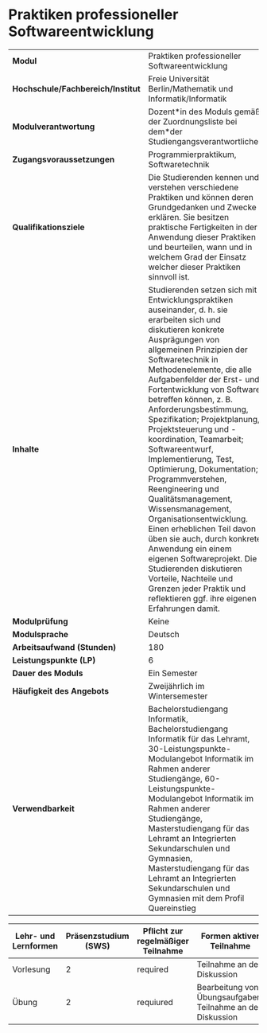 # Praktiken professioneller Softwareentwicklung

| | |
|-|-|
|**Modul**                           | Praktiken professioneller Softwareentwicklung |
|**Hochschule/Fachbereich/Institut** | Freie Universität Berlin/Mathematik und Informatik/Informatik |
|**Modulverantwortung**              | Dozent\*in des Moduls gemäß der Zuordnungsliste bei dem\*der Studiengangsverantwortlichen |
|**Zugangsvoraussetzungen**          | Programmierpraktikum, Softwaretechnik |
|**Qualifikationsziele**             | Die Studierenden kennen und verstehen verschiedene Praktiken und können deren Grundgedanken und Zwecke erklären. Sie besitzen praktische Fertigkeiten in der Anwendung dieser Praktiken und beurteilen, wann und in welchem Grad der Einsatz welcher dieser Praktiken sinnvoll ist. |
|**Inhalte**                         | Studierenden setzen sich mit Entwicklungspraktiken auseinander, d. h. sie erarbeiten sich und diskutieren konkrete Ausprägungen von allgemeinen Prinzipien der Softwaretechnik in Methodenelemente, die alle Aufgabenfelder der Erst- und Fortentwicklung von Software betreffen können, z. B. Anforderungsbestimmung, Spezifikation; Projektplanung, Projektsteuerung und -koordination, Teamarbeit; Softwareentwurf, Implementierung, Test, Optimierung, Dokumentation; Programmverstehen, Reengineering und Qualitätsmanagement, Wissensmanagement, Organisationsentwicklung. Einen erheblichen Teil davon üben sie auch, durch konkrete Anwendung ein einem eigenen Softwareprojekt. Die Studierenden diskutieren Vorteile, Nachteile und Grenzen jeder Praktik und reflektieren ggf. ihre eigenen Erfahrungen damit. |
|**Modulprüfung**                    | Keine |
|**Modulsprache**                    | Deutsch |
|**Arbeitsaufwand (Stunden)**        | 180|
|**Leistungspunkte (LP)**            | 6 |
|**Dauer des Moduls**                | Ein Semester |
|**Häufigkeit des Angebots**         | Zweijährlich im Wintersemester |
|**Verwendbarkeit**                  | Bachelorstudiengang Informatik, Bachelorstudiengang Informatik für das Lehramt, 30-Leistungspunkte-Modulangebot Informatik im Rahmen anderer Studiengänge, 60-Leistungspunkte-Modulangebot Informatik im Rahmen anderer Studiengänge, Masterstudiengang für das Lehramt an Integrierten Sekundarschulen und Gymnasien, Masterstudiengang für das Lehramt an Integrierten Sekundarschulen und Gymnasien mit dem Profil Quereinstieg |

| Lehr- und Lernformen | Präsenzstudium <br> (SWS) | Pflicht zur regelmäßiger Teilnahme | Formen aktiver Teilnahme |
| ---------------------|---------------------------|------------------------------------|------------------------- |
| Vorlesung | 2 | required | Teilnahme an der Diskussion |
| Übung | 2 | requiured | Bearbeitung von Übungsaufgaben; Teilnahme an der Diskussion |
